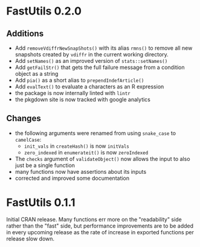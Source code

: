 # FastUtils 0.2.0

## Additions

- Add `removeVdiffrNewSnapShots()` with its alias `rmns()` to remove all new snapshots created by `vdiffr` in the current working directory.
- Add `setNames()` as an improved version of `stats::setNames()`
- Add `getFailStr()` that gets the full failure message from a condition object as a string
- Add `pia()` as a short alias to `prependIndefArticle()`
- Add `evalText()` to evaluate a characters as an R expression
- the package is now internally linted with `lintr`
- the pkgdown site is now tracked with google analytics

## Changes

- the following arguments were renamed from using `snake_case` to `camelCase`:
    - `init_vals` in `createHash()` is now `initVals`
    - `zero_indexed` in `enumerateit()` is now `zeroIndexed`
- The `checks` argument of `validateObject()` now allows the input to also just be a single function
- many functions now have assertions about its inputs
- corrected and improved some documentation

# FastUtils 0.1.1

Initial CRAN release. Many functions err more on the "readability" side rather than the "fast" side, but performance improvements are to be added in every upcoming release as the rate of increase in exported functions per release slow down.
